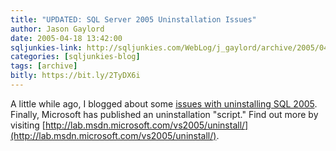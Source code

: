 ```yaml
---
title: "UPDATED: SQL Server 2005 Uninstallation Issues"
author: Jason Gaylord
date: 2005-04-18 13:42:00
sqljunkies-link: http://sqljunkies.com/WebLog/j_gaylord/archive/2005/04/18/12056.aspx
categories: [sqljunkies-blog]
tags: [archive]
bitly: https://bit.ly/2TyDX6i
---
```


A little while ago, I blogged about some [issues with uninstalling SQL 2005](http://sqljunkies.com/WebLog/j_gaylord/archive/2005/03/02/8345.aspx). Finally, Microsoft has published an uninstallation "script." Find out more by visiting [http://lab.msdn.microsoft.com/vs2005/uninstall/](http://lab.msdn.microsoft.com/vs2005/uninstall/).